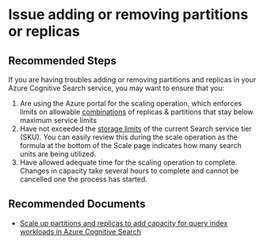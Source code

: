 <properties
	pageTitle="Issue adding or removing partitions or replicas"
	description="Issue adding or removing partitions or replicas"
	service="microsoft.search"
	resource="searchservices"
	authors="cynotebo"
	ms.author="cynotebo"
	selfHelpType="resource"
	displayOrder="23"	
	supportTopicIds="32681352"
	resourceTags=""
	productPesIds="15568"
	articleId="partitions-and-replicas"
	cloudEnvironments="public, Fairfax"
/>

# Issue adding or removing partitions or replicas

## **Recommended Steps**

If you are having troubles adding or removing partitions and replicas in your Azure Cognitive Search service, you may want to ensure that you:

1.	Are using the Azure portal for the scaling operation, which enforces limits on allowable [combinations](https://docs.microsoft.com/azure/search/search-capacity-planning) of replicas & partitions that stay below maximum service limits
2.	Have not exceeded the [storage limits](https://docs.microsoft.com/azure/search/search-limits-quotas-capacity) of the current Search service tier (SKU). You can easily review this during the scale operation as the formula at the bottom of the Scale page indicates how many search units are being utilized.
3.	Have allowed adequate time for the scaling operation to complete.  Changes in capacity take several hours to complete and cannot be cancelled one the process has started.  

## **Recommended Documents**

* [Scale up partitions and replicas to add capacity for query index workloads in Azure Cognitive Search](https://docs.microsoft.com/azure/search/search-capacity-planning)
